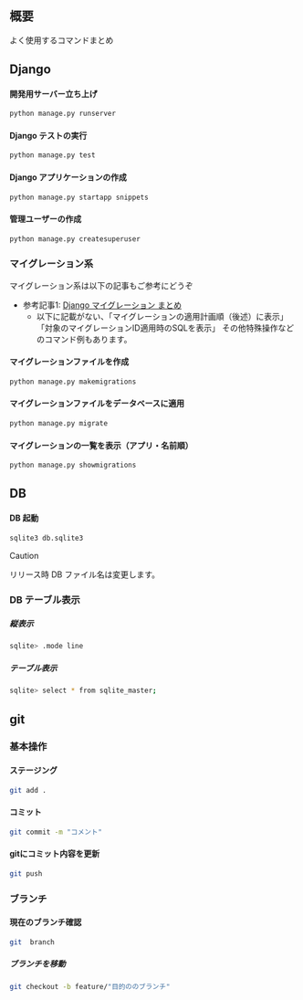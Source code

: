 ## 概要
よく使用するコマンドまとめ

## Django
#### 開発用サーバー立ち上げ
``` sh
python manage.py runserver
```

#### Django テストの実行
``` sh
python manage.py test
```

#### Django アプリケーションの作成
``` sh
python manage.py startapp snippets
```

#### 管理ユーザーの作成
``` sh
python manage.py createsuperuser
```

### マイグレーション系
マイグレーション系は以下の記事もご参考にどうぞ
- 参考記事1: [Django マイグレーション まとめ](https://qiita.com/okoppe8/items/c9f8372d5ac9a9679396)
  - 以下に記載がない、「マイグレーションの適用計画順（後述）に表示」「対象のマイグレーションID適用時のSQLを表示」 その他特殊操作などのコマンド例もあります。

#### マイグレーションファイルを作成
``` sh
python manage.py makemigrations
```

#### マイグレーションファイルをデータベースに適用
``` sh
python manage.py migrate
```

#### マイグレーションの一覧を表示（アプリ・名前順）
``` sh
python manage.py showmigrations
```

## DB
#### DB 起動
``` sh
sqlite3 db.sqlite3
```
> [!CAUTION]
> リリース時 DB ファイル名は変更します。

### DB テーブル表示
##### 縦表示
``` sh
sqlite> .mode line
```
##### テーブル表示
``` sh
sqlite> select * from sqlite_master;
```
## git
### 基本操作
#### ステージング
``` sh
git add . 
```
#### コミット
``` sh
git commit -m "コメント"
```
#### gitにコミット内容を更新
``` sh
git push
```
### ブランチ
#### 現在のブランチ確認
``` sh
git  branch
```
##### ブランチを移動
``` sh
git checkout -b feature/"目的ののブランチ"
```

